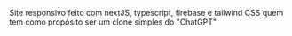 Site responsivo feito com nextJS, typescript, firebase e tailwind CSS quem tem como propósito ser um clone simples do "ChatGPT"
